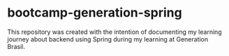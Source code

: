 # bootcamp-generation-spring
<p>This repository was created with the intention of documenting my learning journey about backend using Spring during my learning at Generation Brasil.</p>
